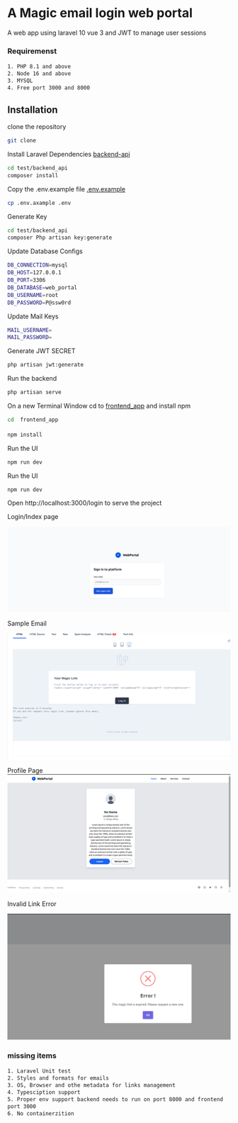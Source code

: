 # A Magic email login web portal

A web app using laravel 10 vue 3 and JWT to manage user sessions

### Requiremenst

```
1. PHP 8.1 and above
2. Node 16 and above 
3. MYSQL 
4. Free port 3000 and 8000
```

## Installation

clone the repository

```bash
git clone 
```

Install Laravel Dependencies [backend-api](backend-api)

```bash
cd test/backend_api
composer install  
```

Copy the .env.example file [.env.example](backend-api%2F.env.example)

```bash
cp .env.axample .env
```

Generate Key

```bash
cd test/backend_api
composer Php artisan key:generate  
```

Update Database Configs

```bash
DB_CONNECTION=mysql
DB_HOST=127.0.0.1
DB_PORT=3306
DB_DATABASE=web_portal
DB_USERNAME=root
DB_PASSWORD=P@ssw0rd
```

Update Mail Keys

```bash
MAIL_USERNAME=
MAIL_PASSWORD=
```

Generate JWT SECRET

```bash
php artisan jwt:generate
```

Run the backend

```bash
php artisan serve
```

On a new Terminal Window cd to [frontend_app](frontend_app) and install npm

```bash
cd  frontend_app

npm install
```

Run the UI

```bash
npm run dev
```

Run the UI

```bash
npm run dev
```

Open http://localhost:3000/login to serve the project 


Login/Index page 

![img.png](img.png)


Sample Email

![img_1.png](img_1.png)


Profile Page 
![img_3.png](img_3.png)


Invalid Link Error 

![img_2.png](img_2.png)

### missing items

```
1. Laravel Unit test
2. Styles and formats for emails 
3. OS, Browser and othe metadata for links management
4. Typesciption support
5. Proper env support backend needs to run on port 8000 and frontend port 3000
6. No containerzition
```

